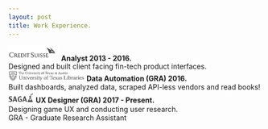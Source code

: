```yaml
---
layout: post
title: Work Experience.
---
```


<img src="public/Credit_Suisse_Logo.svg" width="20%" height="20%"/>
<b>Analyst 2013 - 2016.</b> <br/>Designed and built client facing fin-tech product interfaces.

<br/>
<img src="public/UT_Libraries.svg" width="30%" height="30%"/>
<b>Data Automation (GRA) 2016.</b> <br/>Built dashboards, analyzed data, scraped API-less vendors and read books!

<br/>
<img src="public/SAGALogo.png" width="10%" height="10%"/>
<b>UX Designer (GRA) 2017 - Present.</b> <br/>Designing game UX and conducting user research.

<div class="message">
	GRA - Graduate Research Assistant
</div>